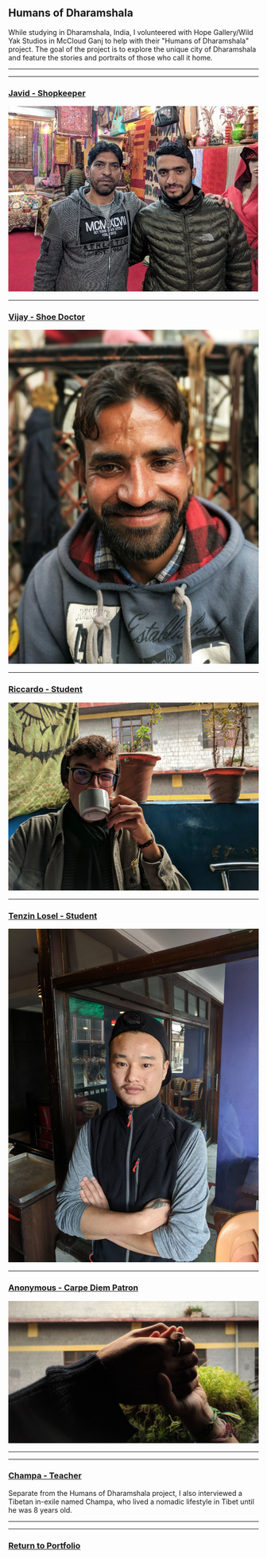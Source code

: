 ## Humans of Dharamshala
While studying in Dharamshala, India, I volunteered with Hope Gallery/Wild Yak Studios in McCloud Ganj to help with their "Humans of Dharamshala" project. The goal of the project is to explore the unique city of Dharamshala and feature the stories and portraits of those who call it home. 

---
---

### [Javid - Shopkeeper](/pages/javid.md)
![Javid](images/javid.jpg)

---

### [Vijay - Shoe Doctor](/pages/vijay.md)
![Vijay](images/vijay1.jpg)

---

### [Riccardo - Student](/pages/riccardo.md)
![Riccardo](images/riccardo.jpeg)

---

### [Tenzin Losel - Student](/pages/tenzin_losel.md)
![Tenzin Losel](images/tenzin-losel.jpg)

---

### [Anonymous - Carpe Diem Patron](/pages/carpe_diem.md)
![anonymous](images/carpe-diem.jpeg)

---
---

### [Champa - Teacher](/pages/champa.md)
Separate from the Humans of Dharamshala project, I also interviewed a Tibetan in-exile named Champa, who lived a nomadic lifestyle in Tibet until he was 8 years old.

---
---
### [Return to Portfolio](/index.md)
